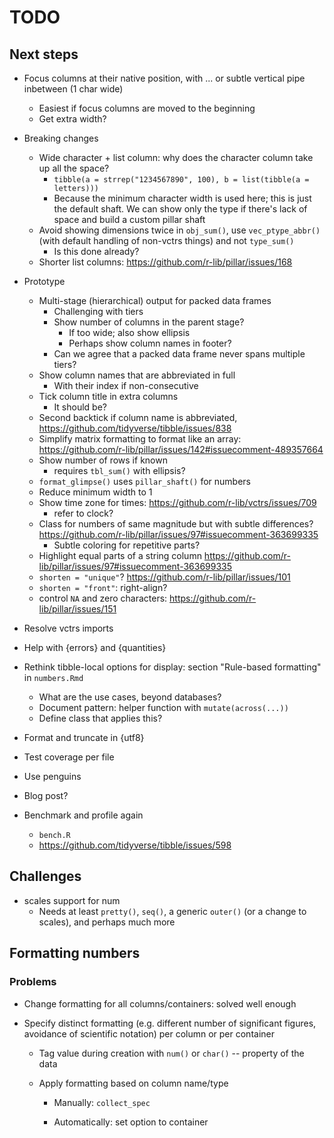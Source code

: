 # TODO

## Next steps

- Focus columns at their native position, with ... or subtle vertical pipe inbetween (1 char wide)
    - Easiest if focus columns are moved to the beginning
    - Get extra width?

- Breaking changes
    - Wide character + list column: why does the character column take up all the space?
        - `tibble(a = strrep("1234567890", 100), b = list(tibble(a = letters)))`
        - Because the minimum character width is used here; this is just the default shaft. We can show only the type if there's lack of space and build a custom pillar shaft
    - Avoid showing dimensions twice in `obj_sum()`, use `vec_ptype_abbr()` (with default handling of non-vctrs things) and not `type_sum()`
        - Is this done already?
    - Shorter list columns: <https://github.com/r-lib/pillar/issues/168>
- Prototype
    - Multi-stage (hierarchical) output for packed data frames
        - Challenging with tiers
        - Show number of columns in the parent stage?
            - If too wide; also show ellipsis
            - Perhaps show column names in footer?
        - Can we agree that a packed data frame never spans multiple tiers?
    - Show column names that are abbreviated in full
        - With their index if non-consecutive
    - Tick column title in extra columns
        - It should be?
    - Second backtick if column name is abbreviated, <https://github.com/tidyverse/tibble/issues/838>
    - Simplify matrix formatting to format like an array: <https://github.com/r-lib/pillar/issues/142#issuecomment-489357664>
    - Show number of rows if known
        - requires `tbl_sum()` with ellipsis?
    - `format_glimpse()` uses `pillar_shaft()` for numbers
    - Reduce minimum width to 1
    - Show time zone for times: <https://github.com/r-lib/vctrs/issues/709>
        - refer to clock?
    - Class for numbers of same magnitude but with subtle differences? <https://github.com/r-lib/pillar/issues/97#issuecomment-363699335>
        - Subtle coloring for repetitive parts?
    - Highlight equal parts of a string column <https://github.com/r-lib/pillar/issues/97#issuecomment-363699335>
    - `shorten = "unique"`? <https://github.com/r-lib/pillar/issues/101>
    - `shorten = "front"`: right-align?
    - control `NA` and zero characters: <https://github.com/r-lib/pillar/issues/151>
- Resolve vctrs imports
- Help with {errors} and {quantities}
- Rethink tibble-local options for display: section "Rule-based formatting" in `numbers.Rmd`
    - What are the use cases, beyond databases?
    - Document pattern: helper function with `mutate(across(...))`
    - Define class that applies this?
- Format and truncate in {utf8}
- Test coverage per file
- Use penguins
- Blog post?
- Benchmark and profile again
    - `bench.R`
    - <https://github.com/tidyverse/tibble/issues/598>

## Challenges

- scales support for num
    - Needs at least `pretty()`, `seq()`, a generic `outer()` (or a change to scales), and perhaps much more


## Formatting numbers

### Problems

- Change formatting for all columns/containers: solved well enough

- Specify distinct formatting (e.g. different number of significant figures, avoidance of scientific notation) per column or per container

    - Tag value during creation with `num()` or `char()` -- property of the data

    - Apply formatting based on column name/type

        - Manually: `collect_spec`

        - Automatically: set option to container
